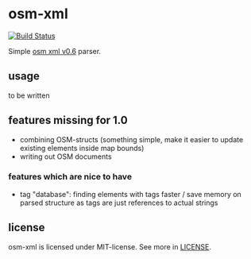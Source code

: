 # osm-xml

[![Build Status](https://travis-ci.org/orva/osm-xml.svg?branch=master)](https://travis-ci.org/orva/osm-xml)

Simple [osm xml v0.6][osm-xml-documentation] parser.

## usage

to be written

## features missing for 1.0

- combining OSM-structs (something simple, make it easier to update existing
  elements inside map bounds)
- writing out OSM documents


### features which are nice to have

- tag "database": finding elements with tags faster / save memory on parsed
  structure as tags are just references to actual strings

## license

osm-xml is licensed under MIT-license. See more in [LICENSE][license].




[osm-xml-documentation]: http://wiki.openstreetmap.org/wiki/OSM_XML
[license]: https://github.com/orva/osm-xml/blob/master/LICENSE

